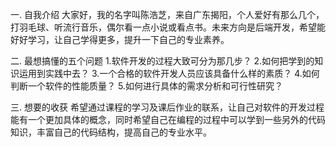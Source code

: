 一. 自我介绍
大家好，我的名字叫陈浩芝，来自广东揭阳，个人爱好有那么几个，打羽毛球、听流行音乐，偶尔看一点小说或看点书。未来方向是后端开发，希望能好好学习，让自己学得更多，提升一下自己的专业素养。

二. 最想搞懂的五个问题
1.软件开发的过程大致可分为那几步？
2.如何把学到的知识运用到实践中去？
3.一个合格的软件开发人员应该具备什么样的素质？
4.如何判断一个软件的性能质量？
5.如何进行具体的需求分析和可行性研究？

三. 想要的收获
希望通过课程的学习及课后作业的联系，让自己对软件的开发过程能有一个更加具体的概念，同时希望自己在编程的过程中可以学到一些另外的代码知识，丰富自己的代码结构，提高自己的专业水平。

